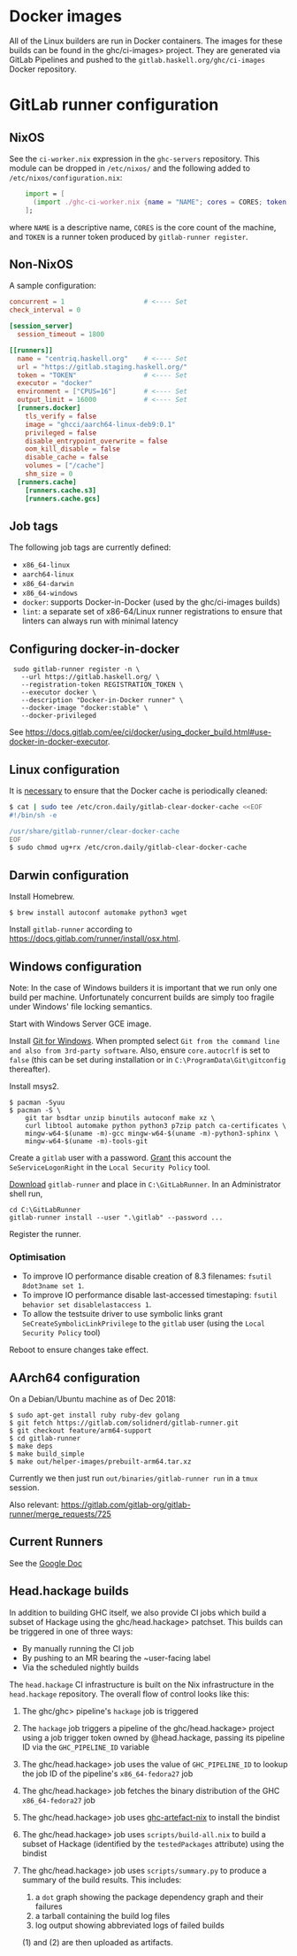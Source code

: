 # Docker images

All of the Linux builders are run in Docker containers. The images for these builds can be found in the ghc/ci-images> project. They are generated via GitLab Pipelines and pushed to the `gitlab.haskell.org/ghc/ci-images` Docker repository.

# GitLab runner configuration

## NixOS

See the `ci-worker.nix` expression in the `ghc-servers` repository. This module can be dropped in `/etc/nixos/` and the following added to `/etc/nixos/configuration.nix`:
```nix
    import = [
      (import ./ghc-ci-worker.nix {name = "NAME"; cores = CORES; token = "TOKEN";})
    ];
```
where `NAME` is a descriptive name, `CORES` is the core count of the machine, and `TOKEN` is a runner token produced by `gitlab-runner register`.

## Non-NixOS
A sample configuration:
```toml
concurrent = 1                    # <---- Set
check_interval = 0

[session_server]
  session_timeout = 1800

[[runners]]
  name = "centriq.haskell.org"    # <---- Set
  url = "https://gitlab.staging.haskell.org/"
  token = "TOKEN"                 # <---- Set
  executor = "docker"
  environment = ["CPUS=16"]       # <---- Set
  output_limit = 16000            # <---- Set
  [runners.docker]
    tls_verify = false
    image = "ghcci/aarch64-linux-deb9:0.1"
    privileged = false
    disable_entrypoint_overwrite = false
    oom_kill_disable = false
    disable_cache = false
    volumes = ["/cache"]
    shm_size = 0
  [runners.cache]
    [runners.cache.s3]
    [runners.cache.gcs]

```

## Job tags

The following job tags are currently defined:

 * `x86_64-linux`
 * `aarch64-linux`
 * `x86_64-darwin`
 * `x86_64-windows`
 * `docker`: supports Docker-in-Docker (used by the ghc/ci-images builds)
 * `lint`: a separate set of x86-64/Linux runner registrations to ensure that linters can always run with minimal latency

## Configuring docker-in-docker

```
 sudo gitlab-runner register -n \
   --url https://gitlab.haskell.org/ \
   --registration-token REGISTRATION_TOKEN \
   --executor docker \
   --description "Docker-in-Docker runner" \
   --docker-image "docker:stable" \
   --docker-privileged
```
See <https://docs.gitlab.com/ee/ci/docker/using_docker_build.html#use-docker-in-docker-executor>.

## Linux configuration

It is [necessary](https://gitlab.com/gitlab-org/gitlab-runner/issues/2980#note_131320536) to ensure that the Docker cache is periodically cleaned:
```bash
$ cat | sudo tee /etc/cron.daily/gitlab-clear-docker-cache <<EOF
#!/bin/sh -e

/usr/share/gitlab-runner/clear-docker-cache
EOF
$ sudo chmod ug+rx /etc/cron.daily/gitlab-clear-docker-cache
```

## Darwin configuration

Install Homebrew.
```
$ brew install autoconf automake python3 wget
```

Install `gitlab-runner` according to
<https://docs.gitlab.com/runner/install/osx.html>.


## Windows configuration

Note: In the case of Windows builders it is important that we run only one build per machine. Unfortunately concurrent builds are simply too fragile under Windows' file locking semantics.

Start with Windows Server GCE image.

Install [Git for Windows](https://git-scm.com/download/win). When prompted
select `Git from the command line and also from 3rd-party software`. Also,
ensure `core.autocrlf` is set to `false` (this can be set during installation or
in `C:\ProgramData\Git\gitconfig` thereafter).

Install msys2.

```
$ pacman -Syuu
$ pacman -S \
    git tar bsdtar unzip binutils autoconf make xz \
    curl libtool automake python python3 p7zip patch ca-certificates \
    mingw-w64-$(uname -m)-gcc mingw-w64-$(uname -m)-python3-sphinx \
    mingw-w64-$(uname -m)-tools-git
```

Create a `gitlab` user with a password.
[Grant](https://docs.gitlab.com/runner/faq/README.html#the-service-did-not-start-due-to-a-logon-failure-error-when-starting-service-on-windows)
this account the `SeServiceLogonRight` in the `Local Security Policy` tool.


[Download](https://docs.gitlab.com/runner/install/windows.html) 
`gitlab-runner` and place in `C:\GitLabRunner`. In an Administrator shell run,
```
cd C:\GitLabRunner
gitlab-runner install --user ".\gitlab" --password ...
```
Register the runner.

### Optimisation

* To improve IO performance disable creation of 8.3 filenames: `fsutil 8dot3name set 1`.
* To improve IO performance disable last-accessed timestaping: `fsutil behavior set disablelastaccess 1`.
* To allow the testsuite driver to use symbolic links grant `SeCreateSymbolicLinkPrivilege` to the `gitlab` user (using the `Local Security Policy` tool)

Reboot to ensure changes take effect.

## AArch64 configuration

On a Debian/Ubuntu machine as of Dec 2018:

```
$ sudo apt-get install ruby ruby-dev golang
$ git fetch https://gitlab.com/solidnerd/gitlab-runner.git 
$ git checkout feature/arm64-support
$ cd gitlab-runner
$ make deps
$ make build_simple
$ make out/helper-images/prebuilt-arm64.tar.xz
```
Currently we then just run `out/binaries/gitlab-runner run` in a `tmux` session.

Also relevant: https://gitlab.com/gitlab-org/gitlab-runner/merge_requests/725


## Current Runners

See the [Google Doc](https://docs.google.com/spreadsheets/d/1_UncQmtD5PkinLgq4DSB4Y5dy7PhOPPjPp6qnhZNA9w/edit#gid=0)


## Head.hackage builds

In addition to building GHC itself, we also provide CI jobs which build a subset of Hackage using the ghc/head.hackage> patchset. This builds can be triggered in one of three ways:

 * By manually running the CI job
 * By pushing to an MR bearing the ~user-facing label
 * Via the scheduled nightly builds

The `head.hackage` CI infrastructure is built on the Nix infrastructure in the `head.hackage` repository. The overall flow of control looks like this:

 1. The  ghc/ghc> pipeline's `hackage` job is triggered
 2. The `hackage` job triggers a pipeline of the ghc/head.hackage> project using a job trigger token owned by @head.hackage, passing its pipeline ID via the `GHC_PIPELINE_ID` variable
 3. The ghc/head.hackage> job uses the value of `GHC_PIPELINE_ID` to lookup the job ID of the pipeline's `x86_64-fedora27` job
 4. The ghc/head.hackage> job fetches the binary distribution of the GHC `x86_64-fedora27` job
 5. The ghc/head.hackage> job uses [ghc-artefact-nix](https://github.com/mpickering/ghc-artefact-nix) to install the bindist
 6. The ghc/head.hackage> job uses `scripts/build-all.nix` to build a subset of Hackage (identified by the `testedPackages` attribute) using the bindist
 7. The ghc/head.hackage> job uses `scripts/summary.py` to produce a summary of the build results. This includes:
    1. a `dot` graph showing the package dependency graph and their failures
    2. a tarball containing the build log files
    3. log output showing abbreviated logs of failed builds
    
    (1) and (2) are then uploaded as artifacts.